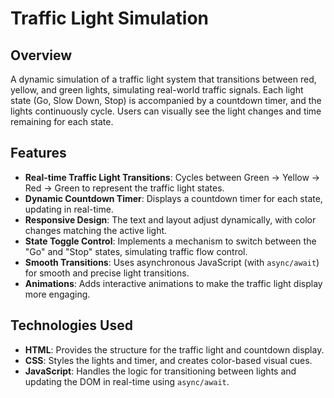# Traffic Light Simulation

## Overview
A dynamic simulation of a traffic light system that transitions between red, yellow, and green lights, simulating real-world traffic signals. Each light state (Go, Slow Down, Stop) is accompanied by a countdown timer, and the lights continuously cycle. Users can visually see the light changes and time remaining for each state.

## Features
- **Real-time Traffic Light Transitions**: Cycles between Green -> Yellow -> Red -> Green to represent the traffic light states.
- **Dynamic Countdown Timer**: Displays a countdown timer for each state, updating in real-time.
- **Responsive Design**: The text and layout adjust dynamically, with color changes matching the active light.
- **State Toggle Control**: Implements a mechanism to switch between the "Go" and "Stop" states, simulating traffic flow control.
- **Smooth Transitions**: Uses asynchronous JavaScript (with `async/await`) for smooth and precise light transitions.
- **Animations**: Adds interactive animations to make the traffic light display more engaging.

## Technologies Used
- **HTML**: Provides the structure for the traffic light and countdown display.
- **CSS**: Styles the lights and timer, and creates color-based visual cues.
- **JavaScript**: Handles the logic for transitioning between lights and updating the DOM in real-time using `async/await`.
